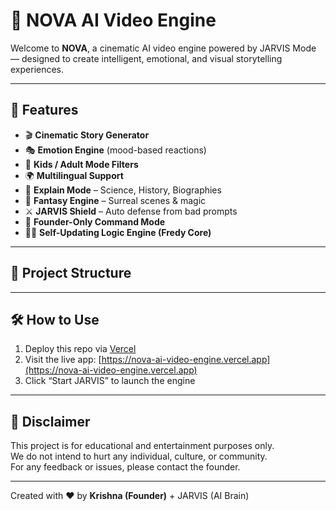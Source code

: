 # 🚀 NOVA AI Video Engine

Welcome to **NOVA**, a cinematic AI video engine powered by JARVIS Mode — designed to create intelligent, emotional, and visual storytelling experiences.

---

## 🧠 Features

- 🎬 **Cinematic Story Generator**
- 🎭 **Emotion Engine** (mood-based reactions)
- 🔞 **Kids / Adult Mode Filters**
- 🌍 **Multilingual Support**
- 🧾 **Explain Mode** – Science, History, Biographies
- 🎨 **Fantasy Engine** – Surreal scenes & magic
- ⚔️ **JARVIS Shield** – Auto defense from bad prompts
- 🔐 **Founder-Only Command Mode**
- 🧑‍💻 **Self-Updating Logic Engine (Fredy Core)**

---

## 📂 Project Structure


---

## 🛠 How to Use

1. Deploy this repo via [Vercel](https://vercel.com)
2. Visit the live app: [https://nova-ai-video-engine.vercel.app](https://nova-ai-video-engine.vercel.app)
3. Click “Start JARVIS” to launch the engine

---

## 🙏 Disclaimer

This project is for educational and entertainment purposes only.  
We do not intend to hurt any individual, culture, or community.  
For any feedback or issues, please contact the founder.

---

Created with ❤️ by **Krishna (Founder)** + JARVIS (AI Brain)

